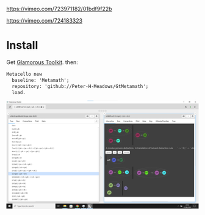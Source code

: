 https://vimeo.com/723971182/01bdf9f22b

https://vimeo.com/724183323

# Install
Get [Glamorous Toolkit](https://gtoolkit.com/).
then:

```Smalltalk
Metacello new 
  baseline: 'Metamath'; 
  repository: 'github://Peter-H-Meadows/GtMetamath';
  load.
```

![screenshot](mm.png)
